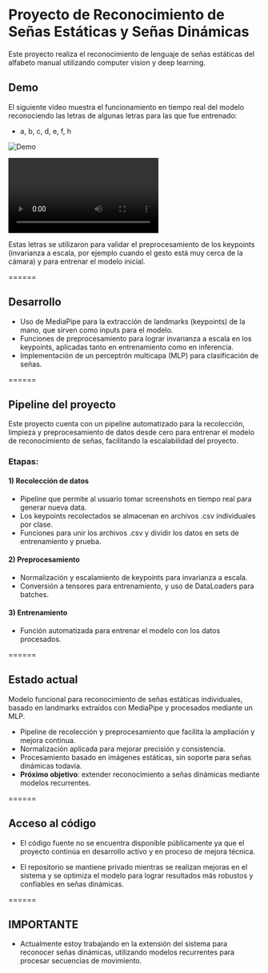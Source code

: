 # Proyecto de Reconocimiento de Señas Estáticas y Señas Dinámicas

Este proyecto realiza el reconocimiento de lenguaje de señas estáticas del alfabeto manual utilizando computer vision y deep learning.


## Demo

El siguiente video muestra el funcionamiento en tiempo real del modelo reconociendo las letras de algunas letras para las que fue entrenado:
- a, b, c, d, e, f, h

![Demo]()

![¡También puede ver el DEMO completo aquí!](./DEMO/DemoProyecto.mp4)

Estas letras se utilizaron para validar el preprocesamiento de los keypoints (invarianza a escala, por ejemplo cuando el gesto está muy cerca de la cámara) y para entrenar el modelo inicial.

======

## Desarrollo
- Uso de MediaPipe para la extracción de landmarks (keypoints) de la mano, que sirven como inputs para el modelo.
- Funciones de preprocesamiento para lograr invarianza a escala en los keypoints, aplicadas tanto en entrenamiento como en inferencia.
- Implementación de un perceptrón multicapa (MLP) para clasificación de señas.

======

## Pipeline del proyecto
Este proyecto cuenta con un pipeline automatizado para la recolección, limpieza y preprocesamiento de datos desde cero para entrenar el modelo de reconocimiento de señas, facilitando la escalabilidad del proyecto.


### Etapas:
#### 1) Recolección de datos
  - Pipeline que permite al usuario tomar screenshots en tiempo real para generar nueva data.
  - Los keypoints recolectados se almacenan en archivos .csv individuales por clase.
  - Funciones para unir los archivos .csv y dividir los datos en sets de entrenamiento y prueba.



#### 2) Preprocesamiento
  - Normalización y escalamiento de keypoints para invarianza a escala.
  - Conversión a tensores para entrenamiento, y uso de DataLoaders para batches.


#### 3) Entrenamiento
- Función automatizada para entrenar el modelo con los datos procesados.

======

## Estado actual
Modelo funcional para reconocimiento de señas estáticas individuales, basado en landmarks extraídos con MediaPipe y procesados mediante un MLP.
  - Pipeline de recolección y preprocesamiento que facilita la ampliación y mejora continua.
  - Normalización aplicada para mejorar precisión y consistencia.
  - Procesamiento basado en imágenes estáticas, sin soporte para señas dinámicas todavía.
  - **Próximo objetivo**: extender reconocimiento a señas dinámicas mediante modelos recurrentes.

======
  
## Acceso al código

- El código fuente no se encuentra disponible públicamente ya que el proyecto continúa en desarrollo activo y en proceso de mejora técnica.

- El repositorio se mantiene privado mientras se realizan mejoras en el sistema y se optimiza el modelo para lograr resultados más robustos y confiables en señas dinámicas.

======

## IMPORTANTE

- Actualmente estoy trabajando en la extensión del sistema para reconocer señas dinámicas, utilizando modelos recurrentes para procesar secuencias de movimiento.

